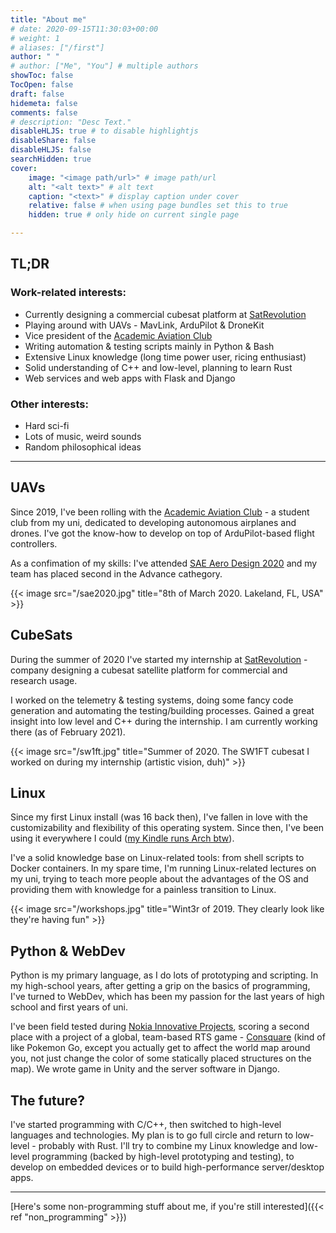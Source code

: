 ```yaml
---
title: "About me"
# date: 2020-09-15T11:30:03+00:00
# weight: 1
# aliases: ["/first"]
author: " "
# author: ["Me", "You"] # multiple authors
showToc: false
TocOpen: false
draft: false
hidemeta: false
comments: false
# description: "Desc Text."
disableHLJS: true # to disable highlightjs
disableShare: false
disableHLJS: false
searchHidden: true
cover:
    image: "<image path/url>" # image path/url
    alt: "<alt text>" # alt text
    caption: "<text>" # display caption under cover
    relative: false # when using page bundles set this to true
    hidden: true # only hide on current single page

---
```


## TL;DR

### Work-related interests:

- Currently designing a commercial cubesat platform at [SatRevolution](https://satrevolution.com/)
- Playing around with UAVs - MavLink, ArduPilot & DroneKit
- Vice president of the [Academic Aviation Club](http://akl.pwr.edu.pl)
- Writing automation & testing scripts mainly in Python & Bash
- Extensive Linux knowledge (long time power user, ricing enthusiast)
- Solid understanding of C++ and low-level, planning to learn Rust
- Web services and web apps with Flask and Django

### Other interests:

- Hard sci-fi
- Lots of music, weird sounds
- Random philosophical ideas

---

## UAVs

Since 2019, I've been rolling with the [Academic Aviation Club](http://akl.pwr.edu.pl) - a student club from my uni,
dedicated to developing autonomous airplanes and drones. I've got the know-how to develop on top of ArduPilot-based flight controllers.

As a confimation of my skills: I've attended [SAE Aero Design 2020](https://www.saeaerodesign.com/) and my team has placed second in the Advance cathegory.

{{< image src="/sae2020.jpg" title="8th of March 2020. Lakeland, FL, USA" >}}

## CubeSats

During the summer of 2020 I've started my internship at [SatRevolution](https://satrevolution.com/) - company
designing a cubesat satellite platform for commercial and research usage.

I worked on the telemetry & testing systems, doing some fancy code generation and
automating the testing/building processes. Gained a great insight into low level and
C++ during the internship. I am currently working there (as of February 2021).

{{< image src="/sw1ft.jpg" title="Summer of 2020. The SW1FT cubesat I worked on during my internship (artistic vision, duh)" >}}

## Linux

Since my first Linux install (was 16 back then), I've fallen in love with the customizability and
flexibility of this operating system. Since then, I've been using it everywhere
I could ([my Kindle runs Arch btw](https://github.com/Wint3rmute/arch-linux-on-kindle)).

I've a solid knowledge base on Linux-related tools: from shell scripts to Docker containers.
In my spare time, I'm running Linux-related lectures on my uni, trying to teach more people
about the advantages of the OS and providing them with knowledge for a painless transition to Linux.

{{< image src="/workshops.jpg" title="Wint3r of 2019. They clearly look like they're having fun" >}}

## Python & WebDev

Python is my primary language, as I do lots of prototyping and scripting. In my high-school years,
after getting a grip on the basics of programming, I've turned to WebDev, which has been my passion
for the last years of high school and first years of uni.

I've been field tested during [Nokia Innovative Projects](https://github.com/nokia-wroclaw/innovativeprojects),
scoring a second place with a project of a global, team-based RTS game - [Consquare](https://marekchoinski.com/consquare/)
(kind of like Pokemon Go, except you actually get to affect the world map around you, not just change the color of some
statically placed structures on the map). We wrote game in
Unity and the server software in Django.

## The future?

I've started programming with C/C++, then switched to high-level languages and technologies.
My plan is to go full circle and return to low-level - probably with Rust. I'll try to combine
my Linux knowledge and low-level programming (backed by high-level prototyping and testing),
to develop on embedded devices or to build high-performance server/desktop apps.

---

[Here's some non-programming stuff about me, if you're still interested]({{< ref "non_programming" >}})
